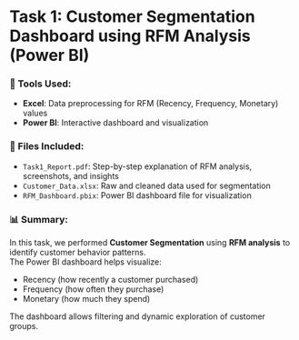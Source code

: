 # Task 1: Customer Segmentation Dashboard using RFM Analysis (Power BI)

### 🧰 Tools Used:
- **Excel**: Data preprocessing for RFM (Recency, Frequency, Monetary) values
- **Power BI**: Interactive dashboard and visualization

### 📁 Files Included:
- `Task1_Report.pdf`: Step-by-step explanation of RFM analysis, screenshots, and insights
- `Customer_Data.xlsx`: Raw and cleaned data used for segmentation
- `RFM_Dashboard.pbix`: Power BI dashboard file for visualization

### 📊 Summary:
In this task, we performed **Customer Segmentation** using **RFM analysis** to identify customer behavior patterns.  
The Power BI dashboard helps visualize:
- Recency (how recently a customer purchased)
- Frequency (how often they purchase)
- Monetary (how much they spend)

The dashboard allows filtering and dynamic exploration of customer groups.
